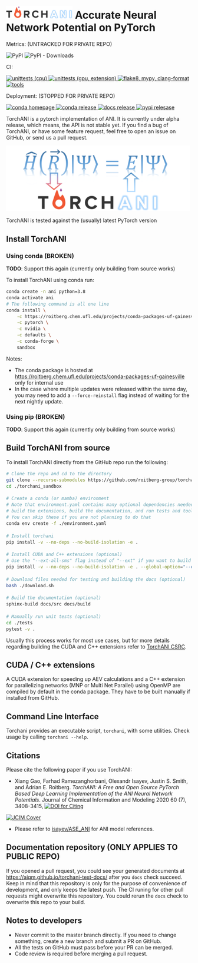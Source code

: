 # <img src=https://raw.githubusercontent.com/aiqm/torchani/master/logo1.png width=180/>  Accurate Neural Network Potential on PyTorch

Metrics: (UNTRACKED FOR PRIVATE REPO)

![PyPI](https://img.shields.io/pypi/v/torchani.svg)
![PyPI - Downloads](https://img.shields.io/pypi/dm/torchani.svg)

CI:

[
    ![unittests (cpu)](
        https://github.com/roitberg-group/torchani_sandbox/actions/workflows/unittest.yml/badge.svg
    )
](https://github.com/roitberg-group/torchani_sandbox/actions/workflows/unittest.yml)
[
    ![unittests (gpu, extension)](
        https://github.com/roitberg-group/torchani_sandbox/actions/workflows/build-docker.yml/badge.svg
    )
](https://github.com/roitberg-group/torchani_sandbox/actions/workflows/build-docker.yml)
[
    ![flake8, mypy, clang-format](
        https://github.com/roitberg-group/torchani_sandbox/actions/workflows/lint.yml/badge.svg
    )
](https://github.com/roitberg-group/torchani_sandbox/actions/workflows/lint.yml)
[
    ![tools](
        https://github.com/roitberg-group/torchani_sandbox/actions/workflows/tools.yml/badge.svg
    )
](https://github.com/roitberg-group/torchani_sandbox/actions/workflows/tools.yml)

Deployment: (STOPPED FOR PRIVATE REPO)

[
    ![conda homepage](
        https://img.shields.io/badge/conda--package-page-blue
    )
](https://roitberg.chem.ufl.edu/projects/conda-packages-uf-gainesville)
[
    ![conda release](
        https://github.com/roitberg-group/torchani_sandbox/actions/workflows/conda-release.yml/badge.svg
    )
](https://github.com/roitberg-group/torchani_sandbox/actions/workflows/conda-release.yml)
[
    ![docs release](
        https://github.com/aiqm/torchani/workflows/deploy-docs/badge.svg
    )
](https://github.com/aiqm/torchani/actions)
[
    ![pypi relesase](
        https://github.com/aiqm/torchani/workflows/deploy-pypi/badge.svg
    )
](https://github.com/aiqm/torchani/actions)

TorchANI is a pytorch implementation of ANI. It is currently under alpha
release, which means, the API is not stable yet. If you find a bug of TorchANI,
or have some feature request, feel free to open an issue on GitHub, or send us
a pull request.

<img src=https://raw.githubusercontent.com/aiqm/torchani/master/logo2.png width=500/>

TorchANI is tested against the (usually) latest PyTorch version

## Install TorchANI

### Using conda (BROKEN)

**TODO**: Support this again (currently only building from source works)

To install TorchANI using conda run:

```bash
conda create -n ani python=3.8
conda activate ani
# The following command is all one line
conda install \
    -c https://roitberg.chem.ufl.edu/projects/conda-packages-uf-gainesville \
    -c pytorch \
    -c nvidia \
    -c defaults \
    -c conda-forge \
    sandbox
```

Notes:

- The conda package is hosted at
  https://roitberg.chem.ufl.edu/projects/conda-packages-uf-gainesville only for
  internal use
- In the case where multiple updates were released within the same day, you may
  need to add a `--force-reinstall` flag instead of waiting for the next
  nightly update.

### Using pip (BROKEN)

**TODO**: Support this again (currently only building from source works)

## Build TorchANI from source

To install TorchANI directly from the GitHub repo run the following:

```bash
# Clone the repo and cd to the directory
git clone --recurse-submodules https://github.com/roitberg-group/torchani_sandbox.git
cd ./torchani_sandbox

# Create a conda (or mamba) environment
# Note that environment.yaml contains many optional dependencies needed to
# build the extensions, build the documentation, and run tests and tools
# You can skip these if you are not planning to do that
conda env create -f ./environment.yaml

# Install torchani
pip install -v --no-deps --no-build-isolation -e .

# Install CUDA and C++ extensions (optional)
# Use the "--ext-all-sms" flag instead of "--ext" if you want to build for all GPUs
pip install -v --no-deps --no-build-isolation -e . --global-option="--ext"

# Download files needed for testing and building the docs (optional)
bash ./download.sh

# Build the documentation (optional)
sphinx-build docs/src docs/build

# Manually run unit tests (optional)
cd ./tests
pytest -v .
```

Usually this process works for most use cases, but for more details regarding
building the CUDA and C++ extensions refer to [TorchANI CSRC](torchani/csrc).

## CUDA / C++ extensions

A CUDA extension for speeding up AEV calculations and a C++ extension for
parallelizing networks (MNP or Multi Net Parallel) using OpenMP are compiled by
default in the conda package. They have to be built manually if installed from
GitHub.

## Command Line Interface

Torchani provides an executable script, `torchani`, with some utilities. Check
usage by calling ``torchani --help``.

## Citations

Please cite the following paper if you use TorchANI:

- Xiang Gao, Farhad Ramezanghorbani, Olexandr Isayev, Justin S. Smith, and
  Adrian E. Roitberg. *TorchANI: A Free and Open Source PyTorch Based Deep
  Learning Implementation of the ANI Neural Network Potentials*. Journal of
  Chemical Information and Modeling 2020 60 (7), 3408-3415,
  [
    ![DOI for Citing](
        https://img.shields.io/badge/DOI-10.1021%2Facs.jcim.0c00451-green.svg
    )
](https://doi.org/10.1021/acs.jcim.0c00451)

[
    ![JCIM Cover](
        https://pubs.acs.org/na101/home/literatum/publisher/achs/journals/content/jcisd8/2020/jcisd8.2020.60.issue-7/jcisd8.2020.60.issue-7/20200727/jcisd8.2020.60.issue-7.largecover.jpg)
    ](
        https://pubs.acs.org/toc/jcisd8/60/7
    )

- Please refer to [isayev/ASE_ANI](https://github.com/isayev/ASE_ANI) for ANI
  model references.

## Documentation repository (ONLY APPLIES TO PUBLIC REPO)

If you opened a pull request, you could see your generated documents at
https://aiqm.github.io/torchani-test-docs/ after you `docs` check succeed. Keep
in mind that this repository is only for the purpose of convenience of
development, and only keeps the latest push. The CI runing for other pull
requests might overwrite this repository. You could rerun the `docs` check to
overwrite this repo to your build.

## Notes to developers

- Never commit to the master branch directly. If you need to change something,
  create a new branch and submit a PR on GitHub.
- All the tests on GitHub must pass before your PR can be merged.
- Code review is required before merging a pull request.
